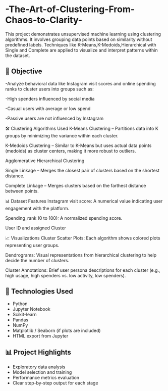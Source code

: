 # -The-Art-of-Clustering-From-Chaos-to-Clarity-
This project demonstrates unsupervised machine learning using clustering algorithms. It involves grouping data points based on similarity without predefined labels. Techniques like K-Means,K-Medoids,Hierarchical with Single and Complete are applied to visualize and interpret patterns within the dataset. 

## 🧠 Objective
-Analyze behavioral data like Instagram visit scores and online spending ranks to cluster users into groups such as:

-High spenders influenced by social media

-Casual users with average or low spend

-Passive users are not influenced by Instagram

🛠️ Clustering Algorithms Used
K-Means Clustering – Partitions data into K groups by minimizing the variance within each cluster.

K-Medoids Clustering – Similar to K-Means but uses actual data points (medoids) as cluster centers, making it more robust to outliers.

Agglomerative Hierarchical Clustering

Single Linkage – Merges the closest pair of clusters based on the shortest distance.

Complete Linkage – Merges clusters based on the farthest distance between points.

📊 Dataset Features
Instagram visit score: A numerical value indicating user engagement with the platform.

Spending_rank (0 to 100): A normalized spending score.

User ID and assigned Cluster

📈 Visualizations
Cluster Scatter Plots: Each algorithm shows colored plots representing user groups.

Dendrograms: Visual representations from hierarchical clustering to help decide the number of clusters.

Cluster Annotations: Brief user persona descriptions for each cluster (e.g., high usage, high spenders vs. low activity, low spenders).


## 🧠 Technologies Used
- Python
- Jupyter Notebook
- Scikit-learn
- Pandas
- NumPy
- Matplotlib / Seaborn (if plots are included)
- HTML export from Jupyter

## 📊 Project Highlights
- Exploratory data analysis
- Model selection and training
- Performance metrics evaluation
- Clear step-by-step output for each stage

